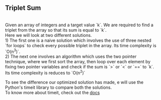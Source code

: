 <h2>Triplet Sum </h2><br>
Given an array of integers and a target value `k`. We are required to find a triplet from the array so that its sum is equal to `k`. <br>
Here we will look at two different solutions.<br>
1) The first one is a naive solution which involves the use of three nested `for loops` to check every possible triplet in the array. Its time complexity is `O(n<sup>3</sup>)`. <br>
2) The next one involves an algorithm which uses the two pointer technique, where we first sort the array, then loop over each element by fixing
   two pointer variables and check if the sum is `>` or `<` or `==` to `k`. Its time complexity is reduces to `O(n<sup>2</sup>)`

To see the difference our optimized solution has made, e will use the Python's timeit library to compare both the solutions.<br>
To know more about timeit, check out the [docs](https://docs.python.org/3/library/timeit.html)
